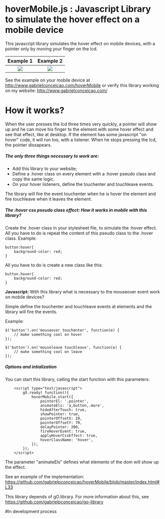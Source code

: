 # hoverMobile.js : Javascript Library to simulate the hover effect on a mobile device
This javascript library simulates the hover effect on mobile devices, with a pointer only by moving your finger on the lcd.

Example 1             |  Example 2
:-------------------------:|:-------------------------:
![](http://www.gabrielconceicao.com/hoverMobile/hoverMobile.gif)  |  ![](http://www.gabrielconceicao.com/hoverMobile/hoverMobile2.gif)

See the example on your mobile device at http://www.gabrielconceicao.com/hoverMobile
or
verify this library working on my website:
http://www.gabrielconceicao.com/

<h1>How it works?</h1>

When the user presses the lcd three times very quickly, a pointer will show up and he can move his finger to the element with some hover effect and see that effect, like at desktop. If the element has some javascript "on hover" code, it will run too, with a listener. When he stops pressing the lcd, the pointer dissapears.
<h5>The only three things necessary to work are:</h5>
<ul>
	<li>Add this library to your website;</li>
	<li>Define a .hover class on every element with a :hover pseudo class and copy the same logic.</li>
	<li>On your hover listeners, define the touchenter and touchleave events. </li>
</ul>

The library will fire the event touchenter when he is hover the element and fire touchleave when it leaves the element.

<h5>The :hover css pseudo class effect: How it works in mobile with this library?</h5>
Create the .hover class in your stylesheet file, to simulate the :hover effect. All you have to do is repeat the content of this pseudo class to the .hover class.
Example:

	button:hover{
		background-color: red;
	}

  All you have to do is create a new class like this:

	button.hover{
		background-color: red;
	}

<b>Javascript:</b> With this library what is necessary to the mouseover event work on mobile devices?

Simple define the touchenter and touchleave events at elements and the library will fire the events.

Example:

	$('button').on('mouseover touchenter', function(e) {
		// make something cool on hover
	});
	
	$('button').on('mouseleave touchleave', function(e) {
		// make something cool on leave
	});


<h5> Options and intialization </h5>

You can start this library, calling the start function with this parameters:


		<script type="text/javascript">
			gO.ready( function(){
				hoverMobile.start({
					pointerEl: '.pointer',	
					animateEls: 'a,button,.more',	
					hideAfterTouch: true,
					showPointer: true,
					pointerOffsetX: 20,
					pointerOffsetY: 70,		
					delayPointer: 200,			
					fireHoverEvent: true,
					applyHoverCssEffect: true,	
					hoverClassName: 'hover',
				});
			});
		</script>
		
The parameter "animateEls" defines what elements of the dom will show up the effect.


See an example of the implementation:
https://github.com/gabrielpconceicao/hoverMobile/blob/master/index.html#L33

This library depends of gO.library. For more information about this, see https://github.com/gabrielpconceicao/go-library

#In development process
